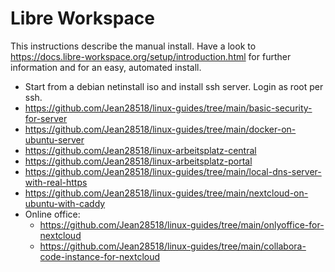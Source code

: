 # Libre Workspace

This instructions describe the manual install. Have a look to <https://docs.libre-workspace.org/setup/introduction.html> for further information and for an easy, automated install.

- Start from a debian netinstall iso and install ssh server. Login as root per ssh.
- <https://github.com/Jean28518/linux-guides/tree/main/basic-security-for-server>
- <https://github.com/Jean28518/linux-guides/tree/main/docker-on-ubuntu-server>
- <https://github.com/Jean28518/linux-arbeitsplatz-central>
- <https://github.com/Jean28518/linux-arbeitsplatz-portal>
- <https://github.com/Jean28518/linux-guides/tree/main/local-dns-server-with-real-https>
- <https://github.com/Jean28518/linux-guides/tree/main/nextcloud-on-ubuntu-with-caddy>
- Online office:
    - <https://github.com/Jean28518/linux-guides/tree/main/onlyoffice-for-nextcloud>
    - <https://github.com/Jean28518/linux-guides/tree/main/collabora-code-instance-for-nextcloud>